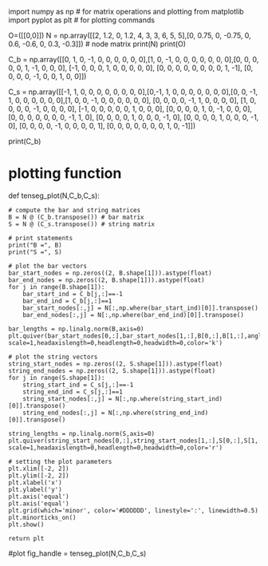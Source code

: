 import numpy as np # for matrix operations and plotting
from matplotlib import pyplot as plt # for plotting commands

O=([[0,0]])
N = np.array([[2, 1.2, 0, 1.2, 4, 3, 3, 6, 5, 5],[0, 0.75, 0, -0.75, 0, 0.6, -0.6, 0, 0.3, -0.3]]) # node matrix
print(N)
print(O)

C_b = np.array([[0, 1, 0, -1, 0, 0, 0, 0, 0, 0],[1, 0, -1, 0, 0, 0, 0, 0, 0, 0],[0, 0, 0, 0, 0, 1, -1, 0, 0, 0], [-1, 0, 0, 0, 1, 0, 0, 0, 0, 0], [0, 0, 0, 0, 0, 0, 0, 0, 1, -1], [0, 0, 0, 0, -1, 0, 0, 1, 0, 0]])

C_s = np.array([[-1, 1, 0, 0, 0, 0, 0, 0, 0, 0],[0,-1, 1, 0, 0, 0, 0, 0, 0, 0],[0, 0, -1, 1, 0, 0, 0, 0, 0, 0],[1, 0, 0, -1, 0, 0, 0, 0, 0, 0], [0, 0, 0, 0, -1, 1, 0, 0, 0, 0], [1, 0, 0, 0, 0, -1, 0, 0, 0, 0], [-1, 0, 0, 0, 0, 0, 1, 0, 0, 0], [0, 0, 0, 0, 1, 0, -1, 0, 0, 0], [0, 0, 0, 0, 0, 0, 0, -1, 1, 0], [0, 0, 0, 0, 1, 0, 0, 0, -1, 0], [0, 0, 0, 0, 1, 0, 0, 0, -1, 0], [0, 0, 0, 0, -1, 0, 0, 0, 0, 1], [0, 0, 0, 0, 0, 0, 0, 1, 0, -1]])

print(C_b)

# plotting function

def tenseg_plot(N,C_b,C_s):
   
    # compute the bar and string matrices
    B = N @ (C_b.transpose()) # bar matrix
    S = N @ (C_s.transpose()) # string matrix

    # print statements
    print("B =", B)
    print("S =", S)
   
    # plot the bar vectors
    bar_start_nodes = np.zeros((2, B.shape[1])).astype(float)
    bar_end_nodes = np.zeros((2, B.shape[1])).astype(float)
    for j in range(B.shape[1]):
        bar_start_ind = C_b[j,:]==-1
        bar_end_ind = C_b[j,:]==1
        bar_start_nodes[:,j] = N[:,np.where(bar_start_ind)[0]].transpose()
        bar_end_nodes[:,j] = N[:,np.where(bar_end_ind)[0]].transpose()
   
    bar_lengths = np.linalg.norm(B,axis=0)
    plt.quiver(bar_start_nodes[0,:],bar_start_nodes[1,:],B[0,:],B[1,:],angles='xy',scale_units='xy', scale=1,headaxislength=0,headlength=0,headwidth=0,color='k')
   
    # plot the string vectors
    string_start_nodes = np.zeros((2, S.shape[1])).astype(float)
    string_end_nodes = np.zeros((2, S.shape[1])).astype(float)
    for j in range(S.shape[1]):
        string_start_ind = C_s[j,:]==-1
        string_end_ind = C_s[j,:]==1
        string_start_nodes[:,j] = N[:,np.where(string_start_ind)[0]].transpose()
        string_end_nodes[:,j] = N[:,np.where(string_end_ind)[0]].transpose()
   
    string_lengths = np.linalg.norm(S,axis=0)
    plt.quiver(string_start_nodes[0,:],string_start_nodes[1,:],S[0,:],S[1,:],angles='xy',scale_units='xy', scale=1,headaxislength=0,headlength=0,headwidth=0,color='r')
   
    # setting the plot parameters
    plt.xlim([-2, 2])
    plt.ylim([-2, 2])
    plt.xlabel('x')
    plt.ylabel('y')
    plt.axis('equal')
    plt.axis('equal')
    plt.grid(which='minor', color='#DDDDDD', linestyle=':', linewidth=0.5)
    plt.minorticks_on()
    plt.show()
   
    return plt

#plot
fig_handle = tenseg_plot(N,C_b,C_s)
